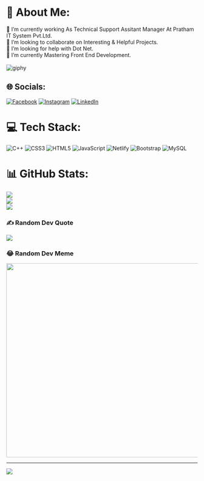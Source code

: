 # 💫 About Me:
🔭 I’m currently working As Technical Support Assitant Manager At Pratham IT System Pvt.Ltd. <br>👯 I’m looking to collaborate on Interesting & Helpful Projects.<br>🤝 I’m looking for help with Dot Net.<br>🌱 I’m currently Mastering Front End Development.<br><br>![giphy](https://user-images.githubusercontent.com/106871493/196890545-8f745604-3622-4a5f-80d7-02328227d478.gif)



## 🌐 Socials:
[![Facebook](https://img.shields.io/badge/Facebook-%231877F2.svg?logo=Facebook&logoColor=white)](https://facebook.com/kalikoteabinash) [![Instagram](https://img.shields.io/badge/Instagram-%23E4405F.svg?logo=Instagram&logoColor=white)](https://instagram.com/abinashkalikote)
[![LinkedIn](https://img.shields.io/badge/-LinkedIn-FE7A16?logo=LinkedIn&logoColor=white)](https://stackoverflow.com/users/21661600/abinash-kalikote) 

# 💻 Tech Stack:
![C++](https://img.shields.io/badge/c++-%2300599C.svg?style=flat&logo=c%2B%2B&logoColor=white) ![CSS3](https://img.shields.io/badge/css3-%231572B6.svg?style=flat&logo=css3&logoColor=white) ![HTML5](https://img.shields.io/badge/html5-%23E34F26.svg?style=flat&logo=html5&logoColor=white) ![JavaScript](https://img.shields.io/badge/javascript-%23323330.svg?style=flat&logo=javascript&logoColor=%23F7DF1E) ![Netlify](https://img.shields.io/badge/netlify-%23000000.svg?style=flat&logo=netlify&logoColor=#00C7B7) ![Bootstrap](https://img.shields.io/badge/bootstrap-%23563D7C.svg?style=flat&logo=bootstrap&logoColor=white) ![MySQL](https://img.shields.io/badge/mysql-%2300f.svg?style=flat&logo=mysql&logoColor=white)
# 📊 GitHub Stats:
![](https://github-readme-stats.vercel.app/api?username=abinashkalikote&theme=dark&hide_border=false&include_all_commits=true&count_private=true)<br/>
![](https://github-readme-streak-stats.herokuapp.com/?user=abinashkalikote&theme=dark&hide_border=false)<br/>
![](https://github-readme-stats.vercel.app/api/top-langs/?username=abinashkalikote&theme=dark&hide_border=false&include_all_commits=true&count_private=true&layout=compact)

### ✍️ Random Dev Quote
![](https://quotes-github-readme.vercel.app/api?type=horizontal&theme=radical)

### 😂 Random Dev Meme
<img src="https://random-memer.herokuapp.com/" width="512px"/>

---
[![](https://visitcount.itsvg.in/api?id=AbinashKalikote&label=Profile%20Views&color=1&icon=2&pretty=true)](https://visitcount.itsvg.in)
